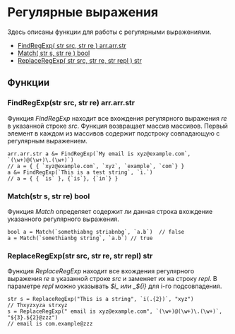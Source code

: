 # Регулярные выражения

Здесь описаны функции для работы с регулярными выражениями.

* [FindRegExp\( str src, str re \) arr.arr.str](regexp.md#findregexp-str-src-str-re-arr-arr-str)
* [Match\( str s, str re \) bool](regexp.md#match-str-s-str-re-bool)
* [ReplaceRegExp\( str src, str re, str repl \) str](regexp.md#replaceregexp-str-src-str-re-str-repl-str)

## Функции

### FindRegExp\(str src, str re\) arr.arr.str

Функция _FindRegExp_ находит все вхождения регулярного выражения _re_ в указанной строке _src_. Функция возвращает массив массивов. Первый элемент в каждом из массивов содержит подстроку совпадающую с регулярным выражением.

```text
arr.arr.str a &= FindRegExp(`My email is xyz@example.com`, `(\w+)@(\w+)\.(\w+)`)
// a = { { `xyz@example.com`, `xyz`, `example`, `com`} }
a &= FindRegExp(`This is a test string`, `i.`)
// a = { { `is` }, {`is`}, {`in`} }
```

### Match\(str s, str re\) bool

Функция _Match_ определяет содержит ли данная строка вхождение указанного регулярного выражения.

```text
bool a = Match(`somethiabng striabnbg`, `a.b`)  // false
a = Match(`somethianbg string`, `a.b`) // true
```

### ReplaceRegExp\(str src, str re, str repl\) str

Функция _ReplaceRegExp_ находит все вхождения регулярного выражения _re_ в указанной строке _src_ и заменяет их на строку _repl_. В параметре _repl_ можно указывать _$i_ или _${i}_ для i-го подсовпадения.

```text
str s = ReplaceRegExp("This is a string", `i(.{2})`, "xyz") 
// Thxyzxyza strxyz
s = ReplaceRegExp(" email is xyz@example.com", `(\w+)@(\w+)\.(\w+)`, "${3}.${2}@zzz")
// email is com.example@zzz
```

